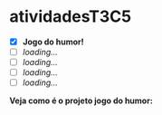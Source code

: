 # atividadesT3C5
- [x] **Jogo do humor!**
- [ ] _loading..._
- [ ] _loading..._
- [ ] _loading..._
- [ ] _loading..._

**Veja como é o projeto jogo do humor:**
